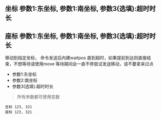 ## 坐标 参数1:东坐标, 参数1:南坐标, 参数3(选填):超时时长
## 座标 参数1:东坐标, 参数1:南坐标, 参数3(选填):超时时长
移动到指定坐标， 命令发送后内建waitpos 直到超时，如果提前到达则直接结束，不想等待请使用move
等待期间会一直不停尝试发送移动，请不要拿来过点


- 参数1:东坐标
- 参数2:南坐标
- 参数3(选填):超时时长


> 所有参数都可使用变数

```
坐标 123, 321
座标 123, 321

```